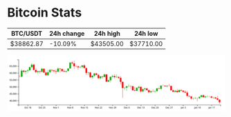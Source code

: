 # Bitcoin Stats

BTC/USDT|24h change|24h high|24h low|
|---|---|---|---|
|$38862.87|-10.09%|$43505.00|$37710.00|

<img src="./chart.svg">
